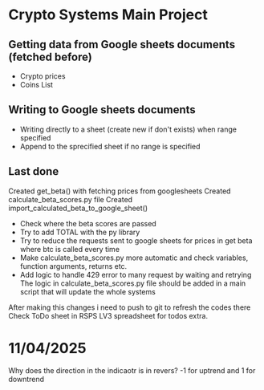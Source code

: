 # Crypto Systems Main Project
## Getting data from Google sheets documents (fetched before)
- Crypto prices
- Coins List
## Writing to Google sheets documents 
- Writing directly to a sheet (create new if don't exists) when range specified
- Append to the sprecified sheet if no range is specified

## Last done
Created get_beta() with fetching prices from googlesheets
Created calculate_beta_scores.py file
Created import_calculated_beta_to_google_sheet()
- Check where the beta scores are passed
- Try to add TOTAL with the py library
- Try to reduce the requests sent to google sheets for prices in get beta where btc is called every time
- Make calculate_beta_scores.py more automatic and check variables, function arguments, returns etc.
- Add logic to handle 429 error to many request by waiting and retrying
The logic in calculate_beta_scores.py file should be added in a main script that will update the whole systems 

After making this changes i need to push to git to refresh the codes there
Check ToDo sheet in RSPS LV3 spreadsheet for todos extra.

# 11/04/2025
Why does the direction in the indicaotr is in revers? -1 for uptrend and 1 for downtrend